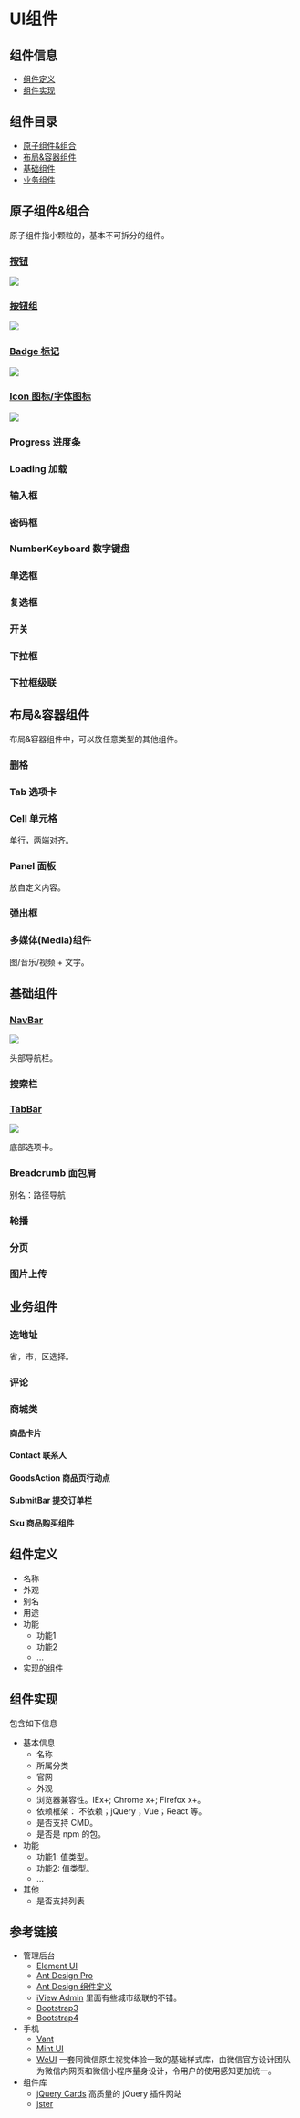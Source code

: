 # UI组件
## 组件信息
* [组件定义](#define)
* [组件实现](#implement)

## 组件目录
* [原子组件&组合](#atom)
* [布局&容器组件](#layout)
* [基础组件](#basic)
* [业务组件](#business)

## <a name="atom">原子组件&组合</a>
原子组件指小颗粒的，基本不可拆分的组件。

### [按钮](components/button)
![](components/button/screenshot/basic.png)

### [按钮组](components/button-group)
![](components/button-group/screenshot/basic.png)

### [Badge 标记](components/badge)
![](components/badge/screenshot/basic.png)

### [Icon 图标/字体图标](components/icon)
![](components/icon/screenshot/basic.png)

### Progress 进度条

### Loading 加载

### 输入框

### 密码框

### NumberKeyboard 数字键盘

### 单选框

### 复选框

### 开关

### 下拉框

### 下拉框级联

## <a name="layout">布局&容器组件</a>
布局&容器组件中，可以放任意类型的其他组件。

### 删格

### Tab 选项卡

### Cell 单元格
单行，两端对齐。

### Panel 面板
放自定义内容。

### 弹出框

### 多媒体(Media)组件
图/音乐/视频 + 文字。


## <a name="basic">基础组件</a>


### [NavBar](components/navbar)
![](components/navbar/screenshot/basic.png)

头部导航栏。

### 搜索栏

### [TabBar](components/tabbar)
![](components/tabbar/screenshot/basic.png)

底部选项卡。

### Breadcrumb 面包屑 
别名：路径导航

### 轮播

### 分页

### 图片上传

## <a name="business">业务组件</a>
### 选地址
省，市，区选择。

### 评论

### 商城类
#### 商品卡片

#### Contact 联系人

#### GoodsAction 商品页行动点

#### SubmitBar 提交订单栏

#### Sku 商品购买组件

## <a name="define">组件定义</a>
* 名称
* 外观
* 别名
* 用途
* 功能
  * 功能1
  * 功能2
  * ...
* 实现的组件

## <a name="implement">组件实现</a>
包含如下信息
* 基本信息
  * 名称
  * 所属分类
  * 官网
  * 外观
  * 浏览器兼容性。IEx+; Chrome x+; Firefox x+。
  * 依赖框架： 不依赖；jQuery；Vue；React 等。
  * 是否支持 CMD。
  * 是否是 npm 的包。
* 功能
  * 功能1: 值类型。
  * 功能2: 值类型。
  * ...
* 其他
  * 是否支持列表

## 参考链接
* 管理后台
  * [Element UI](http://element-cn.eleme.io/#/zh-CN)
  * [Ant Design Pro](https://pro.ant.design/index-cn)
  * [Ant Design 组件定义](https://ant.design/docs/react/introduce-cn)
  * [iView Admin](https://github.com/iview/iview-admin) 里面有些城市级联的不错。
  * [Bootstrap3](http://v3.bootcss.com/)
  * [Bootstrap4](http://v4.bootcss.com/)
* 手机
  * [Vant](https://www.youzanyun.com/zanui/vant#/zh-CN/component/quickstart)
  * [Mint UI](http://mint-ui.github.io/docs/#/zh-cn2)
  * [WeUI](https://weui.io/) 一套同微信原生视觉体验一致的基础样式库，由微信官方设计团队为微信内网页和微信小程序量身设计，令用户的使用感知更加统一。
* 组件库
  * [jQuery Cards](http://jquerycards.com/) 高质量的 jQuery 插件网站
  * [jster](http://jster.net/)


